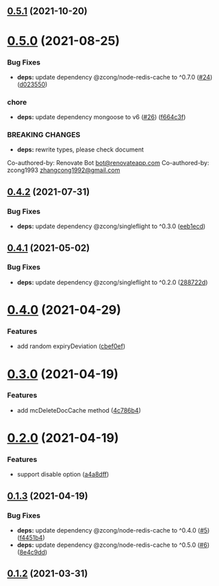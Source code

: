 ## [0.5.1](https://github.com/zcong1993/mongoose-cache2/compare/v0.5.0...v0.5.1) (2021-10-20)



# [0.5.0](https://github.com/zcong1993/mongoose-cache2/compare/v0.4.2...v0.5.0) (2021-08-25)


### Bug Fixes

* **deps:** update dependency @zcong/node-redis-cache to ^0.7.0 ([#24](https://github.com/zcong1993/mongoose-cache2/issues/24)) ([d023550](https://github.com/zcong1993/mongoose-cache2/commit/d0235505ad1cf8a391b457ebfd3af06b9a96feb4))


### chore

* **deps:** update dependency mongoose to v6 ([#26](https://github.com/zcong1993/mongoose-cache2/issues/26)) ([f664c3f](https://github.com/zcong1993/mongoose-cache2/commit/f664c3ff2557bbd29e230e65e16a67855ba7aad8))


### BREAKING CHANGES

* **deps:** rewrite types, please check document

Co-authored-by: Renovate Bot <bot@renovateapp.com>
Co-authored-by: zcong1993 <zhangcong1992@gmail.com>



## [0.4.2](https://github.com/zcong1993/mongoose-cache2/compare/v0.4.1...v0.4.2) (2021-07-31)

### Bug Fixes

- **deps:** update dependency @zcong/singleflight to ^0.3.0 ([eeb1ecd](https://github.com/zcong1993/mongoose-cache2/commit/eeb1ecd80603b11b26aed660740b68fc32ec0903))

## [0.4.1](https://github.com/zcong1993/mongoose-cache2/compare/v0.4.0...v0.4.1) (2021-05-02)

### Bug Fixes

- **deps:** update dependency @zcong/singleflight to ^0.2.0 ([288722d](https://github.com/zcong1993/mongoose-cache2/commit/288722db5ed28772879813028858d83c01620b79))

# [0.4.0](https://github.com/zcong1993/mongoose-cache2/compare/v0.3.0...v0.4.0) (2021-04-29)

### Features

- add random expiryDeviation ([cbef0ef](https://github.com/zcong1993/mongoose-cache2/commit/cbef0ef1bad3c7f2d3520ceda7fa6434d71b86d4))

# [0.3.0](https://github.com/zcong1993/mongoose-cache2/compare/v0.2.0...v0.3.0) (2021-04-19)

### Features

- add mcDeleteDocCache method ([4c786b4](https://github.com/zcong1993/mongoose-cache2/commit/4c786b42ec03dfa91d362cf7915c1aa7fcd0b928))

# [0.2.0](https://github.com/zcong1993/mongoose-cache2/compare/v0.1.3...v0.2.0) (2021-04-19)

### Features

- support disable option ([a4a8dff](https://github.com/zcong1993/mongoose-cache2/commit/a4a8dff32a2ec985331bb2ece6236ad39dfbe69e))

## [0.1.3](https://github.com/zcong1993/mongoose-cache2/compare/v0.1.2...v0.1.3) (2021-04-19)

### Bug Fixes

- **deps:** update dependency @zcong/node-redis-cache to ^0.4.0 ([#5](https://github.com/zcong1993/mongoose-cache2/issues/5)) ([f4451b4](https://github.com/zcong1993/mongoose-cache2/commit/f4451b4d4ca59b0c55e60aa986068d0309819535))
- **deps:** update dependency @zcong/node-redis-cache to ^0.5.0 ([#6](https://github.com/zcong1993/mongoose-cache2/issues/6)) ([8e4c9dd](https://github.com/zcong1993/mongoose-cache2/commit/8e4c9dd935e769e7492a38cc9933094527777a09))

## [0.1.2](https://github.com/zcong1993/mongoose-cache2/compare/v0.1.1...v0.1.2) (2021-03-31)
